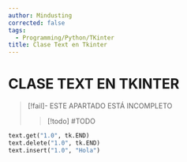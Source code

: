 ```yaml
---
author: Mindusting
corrected: false
tags:
  - Programming/Python/TKinter
title: Clase Text en Tkinter
---
```


# CLASE TEXT EN TKINTER

> [!fail]- ESTE APARTADO ESTÁ INCOMPLETO
> > [!todo] #TODO

```python
text.get("1.0", tk.END)
text.delete("1.0", tk.END)
text.insert("1.0", "Hola")
```
